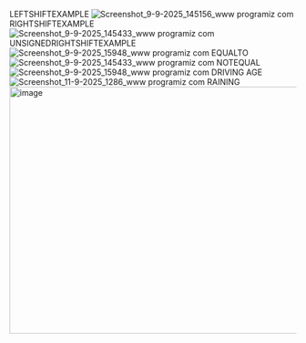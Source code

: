 LEFTSHIFTEXAMPLE
![Screenshot_9-9-2025_145156_www programiz com](https://github.com/user-attachments/assets/aa011e90-472a-4c4c-bebf-cbb8f7d3ac72)
RIGHTSHIFTEXAMPLE
![Screenshot_9-9-2025_145433_www programiz com](https://github.com/user-attachments/assets/233681a8-48f6-4e4e-99d3-0db6750bbe84)
UNSIGNEDRIGHTSHIFTEXAMPLE
![Screenshot_9-9-2025_15948_www programiz com](https://github.com/user-attachments/assets/dd81e1f2-7ff9-4d2f-b15e-0bd8cbc68e1e)
EQUALTO
![Screenshot_9-9-2025_145433_www programiz com](https://github.com/user-attachments/assets/82795e13-6a6f-4df9-ab28-0ea0dcac50aa)
NOTEQUAL
![Screenshot_9-9-2025_15948_www programiz com](https://github.com/user-attachments/assets/008f2d3b-52ca-4c35-b07f-115a22b88b62)
DRIVING AGE
![Screenshot_11-9-2025_1286_www programiz com](https://github.com/user-attachments/assets/3c92f7dc-e2ce-4d11-8923-38f720fd3730)
RAINING
<img width="1363" height="433" alt="image" src="https://github.com/user-attachments/assets/b6ac0365-921c-472e-ac06-daec32dfa8f3" />




